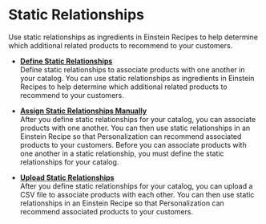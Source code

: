 

# Static Relationships

Use static relationships as ingredients in Einstein Recipes to help determine
which additional related products to recommend to your customers.

  * **[Define Static Relationships](https://help.salesforce.com/s/articleView?id=sf.mc_pers_catalog_static_relationship_define.htm&language=en_US&type=5)**  
Define static relationships to associate products with one another in your
catalog. You can use static relationships as ingredients in Einstein Recipes
to help determine which additional related products to recommend to your
customers.

  * **[Assign Static Relationships Manually](https://help.salesforce.com/s/articleView?id=sf.mc_pers_catalog_static_relationship_assign_manually.htm&language=en_US&type=5)**  
After you define static relationships for your catalog, you can associate
products with one another. You can then use static relationships in an
Einstein Recipe so that Personalization can recommend associated products to
your customers. Before you can associate products with one another in a static
relationship, you must define the static relationships for your catalog.

  * **[Upload Static Relationships](https://help.salesforce.com/s/articleView?id=sf.mc_pers_catalog_static_relationship_upload.htm&language=en_US&type=5)**  
After you define static relationships for your catalog, you can upload a CSV
file to associate products with each other. You can then use static
relationships in an Einstein Recipe so that Personalization can recommend
associated products to your customers.

